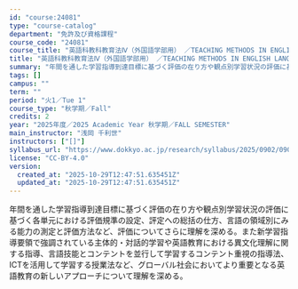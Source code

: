 ```yaml
---
id: "course:24081"
type: "course-catalog"
department: "免許及び資格課程"
course_code: "24081"
course_title: "英語科教科教育法Ⅳ（外国語学部用） ／TEACHING METHODS IN ENGLISH LANGUAGE Ⅳ"
title: "英語科教科教育法Ⅳ（外国語学部用） ／TEACHING METHODS IN ENGLISH LANGUAGE Ⅳ"
summary: "年間を通した学習指導到達目標に基づく評価の在り方や観点別学習状況の評価に基づく各単元における評価規準の設定、評定への総括の仕方、言語の領域別にみる能力の測定と評価方法など、評価についてさらに理解を深める。また新学習指導要領で強調されている主…"
tags: []
campus: ""
term: ""
period: "火1／Tue 1"
course_type: "秋学期／Fall"
credits: 2
year: "2025年度／2025 Academic Year 秋学期／FALL SEMESTER"
main_instructor: "浅岡 千利世"
instructors: ["[]"]
syllabus_url: "https://www.dokkyo.ac.jp/research/syllabus/2025/0902/0902_24081_ja_JP.html"
license: "CC-BY-4.0"
version:
  created_at: "2025-10-29T12:47:51.635451Z"
  updated_at: "2025-10-29T12:47:51.635451Z"
---
```

年間を通した学習指導到達目標に基づく評価の在り方や観点別学習状況の評価に基づく各単元における評価規準の設定、評定への総括の仕方、言語の領域別にみる能力の測定と評価方法など、評価についてさらに理解を深める。また新学習指導要領で強調されている主体的・対話的学習や英語教育における異文化理解に関する指導、言語技能とコンテントを並行して学習するコンテント重視の指導法、ICTを活用して学習する授業法など、グローバル社会においてより重要となる英語教育の新しいアプローチについて理解を深める。
